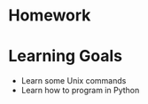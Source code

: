 # Homework

Learning Goals
==============

+ Learn some Unix commands
+ Learn how to program in Python


